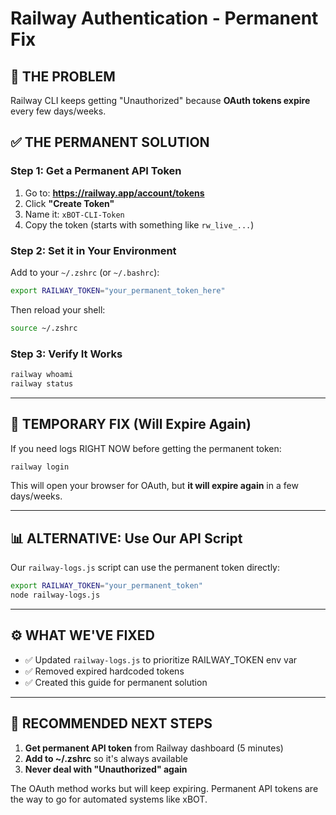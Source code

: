 # Railway Authentication - Permanent Fix

## 🔴 THE PROBLEM
Railway CLI keeps getting "Unauthorized" because **OAuth tokens expire** every few days/weeks.

## ✅ THE PERMANENT SOLUTION

### Step 1: Get a Permanent API Token

1. Go to: **https://railway.app/account/tokens**
2. Click **"Create Token"**
3. Name it: `xBOT-CLI-Token`
4. Copy the token (starts with something like `rw_live_...`)

### Step 2: Set it in Your Environment

Add to your `~/.zshrc` (or `~/.bashrc`):

```bash
export RAILWAY_TOKEN="your_permanent_token_here"
```

Then reload your shell:
```bash
source ~/.zshrc
```

### Step 3: Verify It Works

```bash
railway whoami
railway status
```

---

## 🚨 TEMPORARY FIX (Will Expire Again)

If you need logs RIGHT NOW before getting the permanent token:

```bash
railway login
```

This will open your browser for OAuth, but **it will expire again** in a few days/weeks.

---

## 📊 ALTERNATIVE: Use Our API Script

Our `railway-logs.js` script can use the permanent token directly:

```bash
export RAILWAY_TOKEN="your_permanent_token"
node railway-logs.js
```

---

## ⚙️ WHAT WE'VE FIXED

- ✅ Updated `railway-logs.js` to prioritize RAILWAY_TOKEN env var
- ✅ Removed expired hardcoded tokens
- ✅ Created this guide for permanent solution

---

## 🎯 RECOMMENDED NEXT STEPS

1. **Get permanent API token** from Railway dashboard (5 minutes)
2. **Add to ~/.zshrc** so it's always available
3. **Never deal with "Unauthorized" again**

The OAuth method works but will keep expiring. Permanent API tokens are the way to go for automated systems like xBOT.

